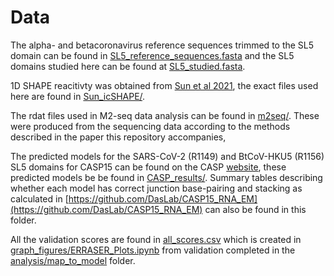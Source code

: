 # Data

The alpha- and betacoronavirus reference sequences trimmed to the SL5 domain can be found in [SL5_reference_sequences.fasta](SL5_reference_sequences.fasta) and the SL5 domains studied here can be found at [SL5_studied.fasta](SL5_studied.fasta).

1D SHAPE reacitivty was obtained from [Sun et al 2021](https://doi.org/10.1016/j.cell.2021.02.008), the exact files used here are found in [Sun_icSHAPE/](Sun_icSHAPE).

The rdat files used in M2-seq data analysis can be found in [m2seq/](m2seq). These were produced from the sequencing data according to the methods described in the paper this repository accompanies,

The predicted models for the SARS-CoV-2 (R1149) and BtCoV-HKU5 (R1156) SL5 domains for CASP15 can be found on the CASP [website](https://predictioncenter.org/download_area/CASP15/predictions/RNA/), these predicted models be be found in [CASP_results/](CASP_results). Summary tables describing whether each model has correct junction base-pairing and stacking as calculated in [https://github.com/DasLab/CASP15_RNA_EM](https://github.com/DasLab/CASP15_RNA_EM) can also be found in this folder.

All the validation scores are found in [all_scores.csv](all_scores.csv) which is created in [graph_figures/ERRASER_Plots.ipynb](../graph_figures/ERRASER_Plots.ipynb) from validation completed in the [analysis/map_to_model](../analysis/map_to_model) folder.

